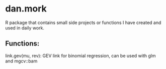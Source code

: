 # dan.mork
R package that contains small side projects or functions I have created and used in daily work.

## Functions:
link.gev(mu, rev): GEV link for binomial regression, can be used with glm and mgcv::bam
